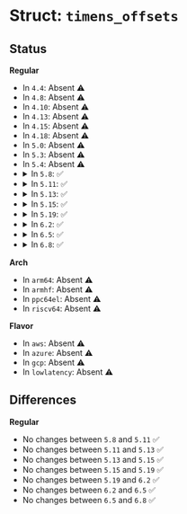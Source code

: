 # Struct: <code>timens_offsets</code>

## Status
<b>Regular</b>
<ul>
<li>
In <code>4.4</code>: Absent ⚠️
</li>
<li>
In <code>4.8</code>: Absent ⚠️
</li>
<li>
In <code>4.10</code>: Absent ⚠️
</li>
<li>
In <code>4.13</code>: Absent ⚠️
</li>
<li>
In <code>4.15</code>: Absent ⚠️
</li>
<li>
In <code>4.18</code>: Absent ⚠️
</li>
<li>
In <code>5.0</code>: Absent ⚠️
</li>
<li>
In <code>5.3</code>: Absent ⚠️
</li>
<li>
In <code>5.4</code>: Absent ⚠️
</li>
<li>
<details>
<summary>In <code>5.8</code>: ✅</summary>

```c
struct timens_offsets {
    struct timespec64 monotonic;
    struct timespec64 boottime;
};
```
</details>
</li>
<li>
<details>
<summary>In <code>5.11</code>: ✅</summary>

```c
struct timens_offsets {
    struct timespec64 monotonic;
    struct timespec64 boottime;
};
```
</details>
</li>
<li>
<details>
<summary>In <code>5.13</code>: ✅</summary>

```c
struct timens_offsets {
    struct timespec64 monotonic;
    struct timespec64 boottime;
};
```
</details>
</li>
<li>
<details>
<summary>In <code>5.15</code>: ✅</summary>

```c
struct timens_offsets {
    struct timespec64 monotonic;
    struct timespec64 boottime;
};
```
</details>
</li>
<li>
<details>
<summary>In <code>5.19</code>: ✅</summary>

```c
struct timens_offsets {
    struct timespec64 monotonic;
    struct timespec64 boottime;
};
```
</details>
</li>
<li>
<details>
<summary>In <code>6.2</code>: ✅</summary>

```c
struct timens_offsets {
    struct timespec64 monotonic;
    struct timespec64 boottime;
};
```
</details>
</li>
<li>
<details>
<summary>In <code>6.5</code>: ✅</summary>

```c
struct timens_offsets {
    struct timespec64 monotonic;
    struct timespec64 boottime;
};
```
</details>
</li>
<li>
<details>
<summary>In <code>6.8</code>: ✅</summary>

```c
struct timens_offsets {
    struct timespec64 monotonic;
    struct timespec64 boottime;
};
```
</details>
</li>
</ul>
<b>Arch</b>
<ul>
<li>
In <code>arm64</code>: Absent ⚠️
</li>
<li>
In <code>armhf</code>: Absent ⚠️
</li>
<li>
In <code>ppc64el</code>: Absent ⚠️
</li>
<li>
In <code>riscv64</code>: Absent ⚠️
</li>
</ul>
<b>Flavor</b>
<ul>
<li>
In <code>aws</code>: Absent ⚠️
</li>
<li>
In <code>azure</code>: Absent ⚠️
</li>
<li>
In <code>gcp</code>: Absent ⚠️
</li>
<li>
In <code>lowlatency</code>: Absent ⚠️
</li>
</ul>

## Differences
<b>Regular</b>
<ul>
<li>
No changes between <code>5.8</code> and <code>5.11</code> ✅
</li>
<li>
No changes between <code>5.11</code> and <code>5.13</code> ✅
</li>
<li>
No changes between <code>5.13</code> and <code>5.15</code> ✅
</li>
<li>
No changes between <code>5.15</code> and <code>5.19</code> ✅
</li>
<li>
No changes between <code>5.19</code> and <code>6.2</code> ✅
</li>
<li>
No changes between <code>6.2</code> and <code>6.5</code> ✅
</li>
<li>
No changes between <code>6.5</code> and <code>6.8</code> ✅
</li>
</ul>

